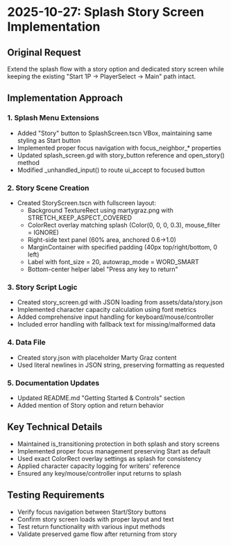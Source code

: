 # 2025-10-27: Splash Story Screen Implementation

## Original Request
Extend the splash flow with a story option and dedicated story screen while keeping the existing "Start 1P → PlayerSelect → Main" path intact.

## Implementation Approach

### 1. Splash Menu Extensions
- Added "Story" button to SplashScreen.tscn VBox, maintaining same styling as Start button
- Implemented proper focus navigation with focus_neighbor_* properties
- Updated splash_screen.gd with story_button reference and open_story() method
- Modified _unhandled_input() to route ui_accept to focused button

### 2. Story Scene Creation
- Created StoryScreen.tscn with fullscreen layout:
  - Background TextureRect using martygraz.png with STRETCH_KEEP_ASPECT_COVERED
  - ColorRect overlay matching splash (Color(0, 0, 0, 0.3), mouse_filter = IGNORE)
  - Right-side text panel (60% area, anchored 0.6→1.0)
  - MarginContainer with specified padding (40px top/right/bottom, 0 left)
  - Label with font_size = 20, autowrap_mode = WORD_SMART
  - Bottom-center helper label "Press any key to return"

### 3. Story Script Logic
- Created story_screen.gd with JSON loading from assets/data/story.json
- Implemented character capacity calculation using font metrics
- Added comprehensive input handling for keyboard/mouse/controller
- Included error handling with fallback text for missing/malformed data

### 4. Data File
- Created story.json with placeholder Marty Graz content
- Used literal newlines in JSON string, preserving formatting as requested

### 5. Documentation Updates
- Updated README.md "Getting Started & Controls" section
- Added mention of Story option and return behavior

## Key Technical Details
- Maintained is_transitioning protection in both splash and story screens
- Implemented proper focus management preserving Start as default
- Used exact ColorRect overlay settings as splash for consistency
- Applied character capacity logging for writers' reference
- Ensured any key/mouse/controller input returns to splash

## Testing Requirements
- Verify focus navigation between Start/Story buttons
- Confirm story screen loads with proper layout and text
- Test return functionality with various input methods
- Validate preserved game flow after returning from story